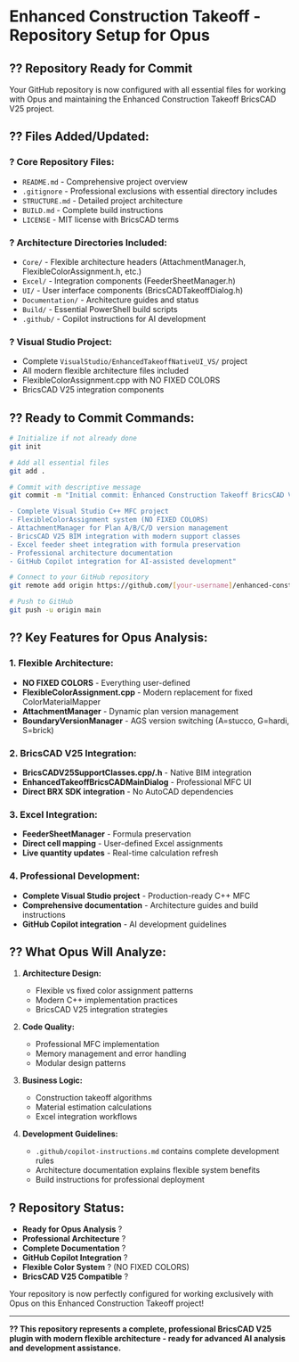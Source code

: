 # Enhanced Construction Takeoff - Repository Setup for Opus

## ?? **Repository Ready for Commit**

Your GitHub repository is now configured with all essential files for working with Opus and maintaining the Enhanced Construction Takeoff BricsCAD V25 project.

## ?? **Files Added/Updated:**

### **? Core Repository Files:**
- `README.md` - Comprehensive project overview
- `.gitignore` - Professional exclusions with essential directory includes
- `STRUCTURE.md` - Detailed project architecture
- `BUILD.md` - Complete build instructions
- `LICENSE` - MIT license with BricsCAD terms

### **? Architecture Directories Included:**
- `Core/` - Flexible architecture headers (AttachmentManager.h, FlexibleColorAssignment.h, etc.)
- `Excel/` - Integration components (FeederSheetManager.h)
- `UI/` - User interface components (BricsCADTakeoffDialog.h)
- `Documentation/` - Architecture guides and status
- `Build/` - Essential PowerShell build scripts
- `.github/` - Copilot instructions for AI development

### **? Visual Studio Project:**
- Complete `VisualStudio/EnhancedTakeoffNativeUI_VS/` project
- All modern flexible architecture files included
- FlexibleColorAssignment.cpp with NO FIXED COLORS
- BricsCAD V25 integration components

## ?? **Ready to Commit Commands:**

```bash
# Initialize if not already done
git init

# Add all essential files
git add .

# Commit with descriptive message
git commit -m "Initial commit: Enhanced Construction Takeoff BricsCAD V25 - Flexible Architecture

- Complete Visual Studio C++ MFC project
- FlexibleColorAssignment system (NO FIXED COLORS)
- AttachmentManager for Plan A/B/C/D version management
- BricsCAD V25 BIM integration with modern support classes
- Excel feeder sheet integration with formula preservation
- Professional architecture documentation
- GitHub Copilot integration for AI-assisted development"

# Connect to your GitHub repository
git remote add origin https://github.com/[your-username]/enhanced-construction-takeoff-bricscad-v25.git

# Push to GitHub
git push -u origin main
```

## ?? **Key Features for Opus Analysis:**

### **1. Flexible Architecture:**
- **NO FIXED COLORS** - Everything user-defined
- **FlexibleColorAssignment.cpp** - Modern replacement for fixed ColorMaterialMapper
- **AttachmentManager** - Dynamic plan version management
- **BoundaryVersionManager** - AGS version switching (A=stucco, G=hardi, S=brick)

### **2. BricsCAD V25 Integration:**
- **BricsCADV25SupportClasses.cpp/.h** - Native BIM integration
- **EnhancedTakeoffBricsCADMainDialog** - Professional MFC UI
- **Direct BRX SDK integration** - No AutoCAD dependencies

### **3. Excel Integration:**
- **FeederSheetManager** - Formula preservation
- **Direct cell mapping** - User-defined Excel assignments
- **Live quantity updates** - Real-time calculation refresh

### **4. Professional Development:**
- **Complete Visual Studio project** - Production-ready C++ MFC
- **Comprehensive documentation** - Architecture guides and build instructions
- **GitHub Copilot integration** - AI development guidelines

## ?? **What Opus Will Analyze:**

1. **Architecture Design:**
   - Flexible vs fixed color assignment patterns
   - Modern C++ implementation practices
   - BricsCAD V25 integration strategies

2. **Code Quality:**
   - Professional MFC implementation
   - Memory management and error handling
   - Modular design patterns

3. **Business Logic:**
   - Construction takeoff algorithms
   - Material estimation calculations
   - Excel integration workflows

4. **Development Guidelines:**
   - `.github/copilot-instructions.md` contains complete development rules
   - Architecture documentation explains flexible system benefits
   - Build instructions for professional deployment

## ? **Repository Status:**

- **Ready for Opus Analysis** ?
- **Professional Architecture** ?  
- **Complete Documentation** ?
- **GitHub Copilot Integration** ?
- **Flexible Color System** ? (NO FIXED COLORS)
- **BricsCAD V25 Compatible** ?

Your repository is now perfectly configured for working exclusively with Opus on this Enhanced Construction Takeoff project!

---

**?? This repository represents a complete, professional BricsCAD V25 plugin with modern flexible architecture - ready for advanced AI analysis and development assistance.**